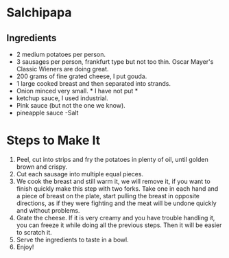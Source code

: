 # Salchipapa

## Ingredients


- 2 medium potatoes per person.
- 3 sausages per person, frankfurt type but not too thin. Oscar Mayer's Classic Wieners are doing great.
- 200 grams of fine grated cheese, I put gouda.
- 1 large cooked breast and then separated into strands.
- Onion minced very small. * I have not put *
- ketchup sauce, I used industrial.
- Pink sauce (but not the one we know).
- pineapple sauce
 -Salt

# Steps to Make It

1. Peel, cut into strips and fry the potatoes in plenty of oil, until golden brown and crispy.
2. Cut each sausage into multiple equal pieces.
3. We cook the breast and still warm it, we will remove it, if you want to finish quickly make this step with two forks. Take one in each hand and a piece of breast on the plate, start pulling the breast in opposite directions, as if they were fighting and the meat will be undone quickly and without problems.
4. Grate the cheese. If it is very creamy and you have trouble handling it, you can freeze it while doing all the previous steps. Then it will be easier to scratch it.
5. Serve the ingredients to taste in a bowl.
6. Enjoy!

